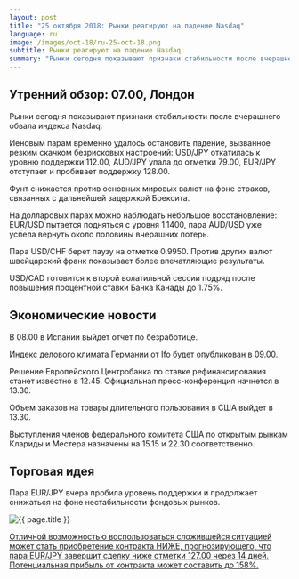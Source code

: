 ```yaml
---
layout: post
title: "25 октября 2018: Рынки реагируют на падение Nasdaq"
language: ru
image: /images/oct-18/ru-25-oct-18.png
subtitle: Рынки реагируют на падение Nasdaq
summary: "Рынки сегодня показывают признаки стабильности после вчерашнего обвала индекса Nasdaq"
---
```

## Утренний обзор: 07.00, Лондон
 
Рынки сегодня показывают признаки стабильности после вчерашнего обвала индекса Nasdaq.

Иеновым парам временно удалось остановить падение, вызванное резким скачком безрисковых настроений: USD/JPY откатилась к уровню поддержки 112.00, AUD/JPY упала до отметки 79.00, EUR/JPY отступает и пробивает поддержку 128.00.

Фунт снижается против основных мировых валют на фоне страхов, связанных с дальнейшей задержкой Брексита.

На долларовых парах можно наблюдать небольшое восстановление: EUR/USD пытается подняться с уровня 1.1400, пара AUD/USD уже успела вернуть около половины вчерашних потерь.

Пара USD/CHF берет паузу на отметке 0.9950. Против других валют швейцарский франк показывает более впечатляющие результаты.

USD/CAD готовится к второй волатильной сессии подряд после повышения процентной ставки Банка Канады до 1.75%.
 
## Экономические новости
 
В 08.00 в Испании выйдет отчет по безработице.

Индекс делового климата Германии от Ifo будет опубликован в 09.00.

Решение Европейского Центробанка по ставке рефинансирования станет известно в 12.45. Официальная пресс-конференция начнется в 13.30.

Объем заказов на товары длительного пользования в США выйдет в 13.30.

Выступления членов федерального комитета США по открытым рынкам Клариды и Местера назначены на 15.15 и 22.30 соответственно.
 
## Торговая идея
 
Пара EUR/JPY вчера пробила уровень поддержки и продолжает снижаться на фоне нестабильности фондовых рынков.

<img src="{{ site.url }}/images/oct-18/ru-25-oct-18.png" alt="{{ page.title }}"  title="{{ page.title }}">

<a href="%LINK%%?currency=USD&market=forex&underlying=frxEURJPY&formname=higherlower&duration_amount=14&duration_units=d&amount=10&amount_type=stake&expiry_type=duration&barrier=127.00" target="_blank">Отличной возможностью воспользоваться сложившейся ситуацией может стать приобретение контракта НИЖЕ, прогнозирующего, что пара EUR/JPY завершит сделку ниже отметки 127.00 через 14 дней. Потенциальная прибыль от контракта может составить до 158%.</a>
